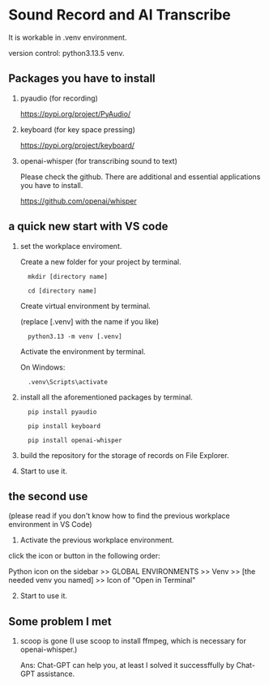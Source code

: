# Sound Record and AI Transcribe
It is workable in .venv environment.

version control: python3.13.5 venv.

## Packages you have to install
1. pyaudio (for recording)
   
   https://pypi.org/project/PyAudio/
   
3. keyboard (for key space pressing)
   
   https://pypi.org/project/keyboard/
   
4. openai-whisper (for transcribing sound to text)

   Please check the github. There are additional and essential applications you have to install.

   https://github.com/openai/whisper
   
## a quick new start with VS code
1. set the workplace enviroment.
   
   Create a new folder for your project by terminal.
   
         mkdir [directory name]

         cd [directory name]

   Create virtual environment by terminal.
   
   (replace [.venv] with the name if you like)

         python3.13 -m venv [.venv]

   Activate the environment by terminal.

   On Windows:

         .venv\Scripts\activate

2. install all the aforementioned packages by terminal.

         pip install pyaudio

         pip install keyboard

         pip install openai-whisper
   
3. build the repository for the storage of records on File Explorer.
   
4. Start to use it.

## the second use 

(please read if you don't know how to find the previous workplace environment in VS Code)

1. Activate the previous workplace environment.

click the icon or button in the following order:

   Python icon on the sidebar >> GLOBAL ENVIRONMENTS >> Venv >> [the needed venv you named] >> Icon of "Open in Terminal"

2. Start to use it.
   
## Some problem I met
1. scoop is gone (I use scoop to install ffmpeg, which is necessary for openai-whisper.)

    Ans: Chat-GPT can help you, at least I solved it successffully by Chat-GPT assistance.
